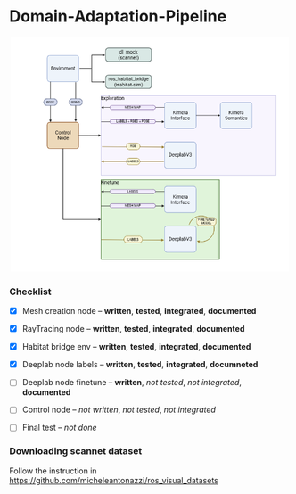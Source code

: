 # Domain-Adaptation-Pipeline
<p align="center">
  <img src="Docs/diagram.png" alt="System Diagram" width="500"/>
</p>

### Checklist
- [x] Mesh creation node – **written**, **tested**, **integrated**, **documented**
- [x] RayTracing node – **written**, **tested**, **integrated**, **documented**
- [x] Habitat bridge env – **written**, **tested**, **integrated**, **documented**
- [x] Deeplab node labels – **written**, **tested**, **integrated**, **documneted**
- [ ] Deeplab node finetune – **written**, _not tested_, _not integrated_, **documented**
- [ ] Control node – _not written_, _not tested_, _not integrated_
- [ ] Final test – _not done_


### Downloading scannet dataset
Follow the instruction in https://github.com/micheleantonazzi/ros_visual_datasets